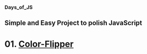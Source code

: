### Days_of_JS
## Simple and Easy Project to polish JavaScript
# 01. <a href="https://flipparbyuj.herokuapp.com/">Color-Flipper </a>
